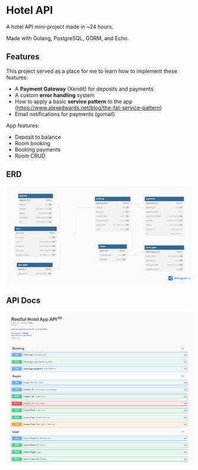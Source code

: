 # Hotel API
A hotel API mini-project made in ~24 hours.

Made with Golang, PostgreSQL, GORM, and Echo.

## Features
This project served as a place for me to learn how to implement these features:
- A **Payment Gateway** (Xendit) for deposits and payments
- A custom **error handling** system
- How to apply a basic **service pattern** to the app (https://www.alexedwards.net/blog/the-fat-service-pattern)
- Email notifications for payments (gomail)

App features:
- Deposit to balance
- Room booking
- Booking payments
- Room CRUD

## ERD
<img src="erd.png">

## API Docs
<img src="openAPI.png">
